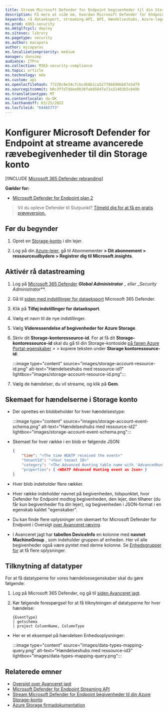 ```yaml
---
title: Stream Microsoft Defender for Endpoint begivenheder til din Storage-konto
description: Få mere at vide om, hvordan Microsoft Defender for Endpoint til at streame Avancerede rævebegivenheder til din Storage konto.
keywords: rå dataeksport, streaming-API, API, Hændelseshubs, Azure-lager, lagerkonto, Avanceret jagt, rå datadeling
ms.prod: m365-security
ms.mktglfcycl: deploy
ms.sitesec: library
ms.pagetype: security
ms.author: macapara
author: mjcaparas
ms.localizationpriority: medium
manager: dansimp
audience: ITPro
ms.collection: M365-security-compliance
ms.topic: article
ms.technology: mde
ms.custom: api
ms.openlocfilehash: 77220c8e34cfcbcdb6b1ca527786696bb67e5d79
ms.sourcegitcommit: b0c3ffd7ddee9b30fab85047a71a31483b5c649b
ms.translationtype: MT
ms.contentlocale: da-DK
ms.lasthandoff: 03/25/2022
ms.locfileid: "64465773"
---
```

# <a name="configure-microsoft-defender-for-endpoint-to-stream-advanced-hunting-events-to-your-storage-account"></a>Konfigurer Microsoft Defender for Endpoint at streame avancerede rævebegivenheder til din Storage konto

[!INCLUDE [Microsoft 365 Defender rebranding](../../includes/microsoft-defender.md)]

**Gælder for:**

- [Microsoft Defender for Endpoint plan 2](https://go.microsoft.com/fwlink/p/?linkid=2154037)

> Vil du opleve Defender til Slutpunkt? [Tilmeld dig for at få en gratis prøveversion.](https://signup.microsoft.com/create-account/signup?products=7f379fee-c4f9-4278-b0a1-e4c8c2fcdf7e&ru=https://aka.ms/MDEp2OpenTrial?ocid=docs-wdatp-configuresiem-abovefoldlink)

## <a name="before-you-begin"></a>Før du begynder

1. Opret en [Storage-konto](/azure/storage/common/storage-account-overview) i din lejer.

2. Log på din [Azure-lejer](https://ms.portal.azure.com/), gå til Abonnementer **> Dit abonnement > ressourceudbydere > Registrer dig til Microsoft.insights**.

## <a name="enable-raw-data-streaming"></a>Aktivér rå datastreaming

1. Log på [Microsoft 365 Defender](https://security.microsoft.com) ***Global Administrator** _ eller _*_Security Administrator_**.

2. Gå til [siden med indstillinger for dataeksport](https://security.microsoft.com/interoperability/dataexport) Microsoft 365 Defender.

3. Klik på **Tilføj indstillinger for dataeksport**.

4. Vælg et navn til de nye indstillinger.

5. Vælg **Videressendelse af begivenheder for Azure Storage**.

6. Skriv dit **Storage-kontoressource-id**. For at få dit **Storage-kontoressource-id** skal du gå til din Storage-kontoside [på fanen Azure Portal-egenskaber](https://ms.portal.azure.com/) \> \> kopiere teksten under **Storage kontoressource-id**:

   :::image type="content" source="images/storage-account-resource-id.png" alt-text="Hændelseshubs med ressource-id1" lightbox="images/storage-account-resource-id.png":::

7. Vælg de hændelser, du vil streame, og klik på **Gem**.

## <a name="the-schema-of-the-events-in-the-storage-account"></a>Skemaet for hændelserne i Storage konto

- Der oprettes en blobbeholder for hver hændelsestype:

  :::image type="content" source="images/storage-account-event-schema.png" alt-text="Hændelseshubs med ressource-id2" lightbox="images/storage-account-event-schema.png":::

- Skemaet for hver række i en blob er følgende JSON:

  ```json
  {
      "time": "<The time WDATP received the event>"
      "tenantId": "<Your tenant ID>"
      "category": "<The Advanced Hunting table name with 'AdvancedHunting-' prefix>"
      "properties": { <WDATP Advanced Hunting event as Json> }
  }
  ```

- Hver blob indeholder flere rækker.

- Hver række indeholder navnet på begivenheden, tidspunktet, hvor Defender for Endpoint modtog begivenheden, den lejer, den tilhører (du får kun begivenheder fra din lejer), og begivenheden i JSON-format i en egenskab kaldet "egenskaber".

- Du kan finde flere oplysninger om skemaet for Microsoft Defender for Endpoint i Oversigt [over Avanceret ræving](advanced-hunting-overview.md).

- I Avanceret jagt har **tabellen DeviceInfo** en kolonne med **navnet MachineGroup** , som indeholder gruppen af enheden. Her vil alle begivenheder også være pyntet med denne kolonne. Se [Enhedsgrupper for](machine-groups.md) at få flere oplysninger.

## <a name="data-types-mapping"></a>Tilknytning af datatyper

For at få datatyperne for vores hændelsesegenskaber skal du gøre følgende:

1. Log på Microsoft 365 Defender[,](https://security.microsoft.com) og gå til [siden Avanceret jagt](https://security.microsoft.com/hunting-package).

2. Kør følgende forespørgsel for at få tilknytningen af datatyperne for hver hændelse:

   ```kusto
   {EventType}
   | getschema
   | project ColumnName, ColumnType
   ```

- Her er et eksempel på hændelsen Enhedsoplysninger:

  :::image type="content" source="images/data-types-mapping-query.png" alt-text="Hændelseshubs med ressource-id3" lightbox="images/data-types-mapping-query.png":::

## <a name="related-topics"></a>Relaterede emner

- [Oversigt over Avanceret jagt](advanced-hunting-overview.md)
- [Microsoft Defender for Endpoint Streaming API](raw-data-export.md)
- [Stream Microsoft Defender for Endpoint begivenheder til din Azure Storage-konto](raw-data-export-storage.md)
- [Azure Storage firmadokumentation](/azure/storage/common/storage-account-overview)
